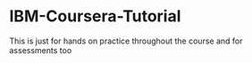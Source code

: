 # IBM-Coursera-Tutorial
This is just for hands on practice throughout the course and for assessments too
